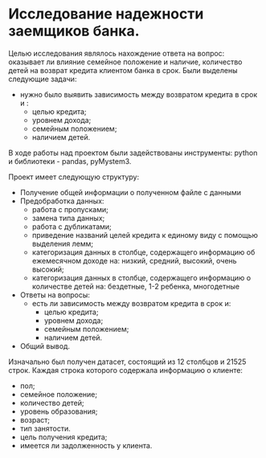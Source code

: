 # **Исследование надежности заемщиков банка.**

Целью исследования являлось нахождение ответа на вопрос: оказывает ли влияние семейное положение и наличие, количество детей на возврат кредита клиентом банка в срок.
Были выделены следующие задачи:
- нужно было выявить зависимость между возвратом кредита в срок и :
  - целью кредита;
  - уровнем дохода;
  - семейным положением;
  - наличием детей.

В ходе работы над проектом были задействованы инструменты: python и библиотеки - pandas, pyMystem3.

Проект имеет следующую структуру:
  - Получение общей информации о полученном файле с данными
  - Предобработка данных:
  	- работа с пропусками;
    - замена типа данных;
    - работа с дубликатами;
    - приведение названий целей кредита к единому виду с помощью выделения лемм;
    - категоризация данных в столбце, содержащего информацию об ежемесячном доходе на: низкий, средний, высокий, очень высокий;
    - категоризация данных в столбце, содержащего информацию о количестве детей на: бездетные, 1-2 ребенка, многодетные
  - Ответы на вопросы:
  	- есть ли зависимость между возвратом кредита в срок и:
  		- целью кредита;
  		- уровнем дохода;
  		- семейным положением;
  		- наличием детей.
  - Общий вывод.
  
Изначально был получен датасет, состоящий из 12 столбцов и 21525 строк. Каждая строка которого содержала информацию о клиенте:
  - пол;
  - семейное положение;
  - количество детей;
  - уровень образования;
  - возраст;
  - тип занятости.
  - цель получения кредита;
  - имеется ли задолженность у клиента.

